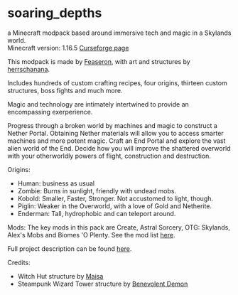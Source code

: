 # soaring_depths
a Minecraft modpack based around immersive tech and magic in a Skylands world.  
Minecraft version: 1.16.5
[Curseforge page](https://www.curseforge.com/minecraft/modpacks/soaring_depths)

This modpack is made by [Feaseron](https://www.curseforge.com/members/feaseron/projects), with art and structures by [herrschanana](https://www.curseforge.com/members/herrschanana/projects).

Includes hundreds of custom crafting recipes, four origins, thirteen custom structures, boss fights and much more.

Magic and technology are intimately intertwined to provide an encompassing exerperience.

Progress through a broken world by machines and magic to construct a Nether Portal. Obtaining Nether materials will allow you to access smarter machines and more potent magic.
Craft an End Portal and explore the vast alien world of the End. Decide how you will improve the shattered overworld with your otherworldly powers of flight, construction and destruction.

Origins:
- Human: business as usual
- Zombie: Burns in sunlight, friendly with undead mobs.
- Kobold: Smaller, Faster, Stronger. Not accustomed to light, though.
- Piglin: Weaker in the Overworld, with a love of Gold and Netherite.
- Enderman: Tall, hydrophobic and can teleport around.


Mods:
The key mods in this pack are Create, Astral Sorcery, OTG: Skylands, Alex's Mobs and Biomes 'O Plenty.
See the mod list [here](modlist.html).

Full project description can be found [here](description.md).

Credits:
- Witch Hut structure by [Maisa](https://www.planetminecraft.com/project/wizard-tower-4151252/)
- Steampunk Wizard Tower structure by [Benevolent Demon](https://www.planetminecraft.com/project/steampunk-wizard-tower/)